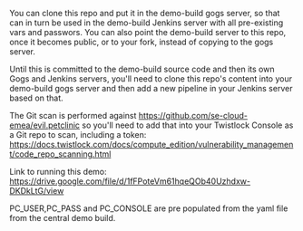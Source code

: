 You can clone this repo and put it in the demo-build gogs server, so that can in turn be used in the demo-build Jenkins server with all pre-existing vars and passwors.
You can also point the demo-build server to this repo, once it becomes public, or to your fork, instead of copying to the gogs server.

Until this is committed to the demo-build source code and then its own Gogs and Jenkins servers, you'll need to clone this repo's content into your demo-build gogs server and then add a new pipeline in your Jenkins server based on that.

The Git scan is performed against https://github.com/se-cloud-emea/evil.petclinic so you'll need to add that into your Twistlock Console as a Git repo to scan, including a token: https://docs.twistlock.com/docs/compute_edition/vulnerability_management/code_repo_scanning.html

Link to running this demo: https://drive.google.com/file/d/1fFPoteVm61hqeQOb40Uzhdxw-DKDkLtG/view

PC_USER,PC_PASS and PC_CONSOLE are pre populated from the yaml file from the central demo build. 